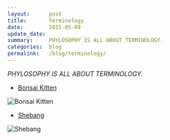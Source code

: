 ```yaml
---
layout:      post
title:       Terminology
date:        2015-05-09
update_date: 
summary:     PHYLOSOPHY IS ALL ABOUT TERMINOLOGY.
categories:  blog
permalink:   /blog/terminology/
---
```


*PHYLOSOPHY IS ALL ABOUT TERMINOLOGY.*

* [Bonsai Kitten](http://en.wikipedia.org/wiki/Bonsai_Kitten)

![Bonsai Kitten](http://bonsaikitten.com/squishGray.jpg)

* [Shebang](http://en.wikipedia.org/wiki/Shebang_(Unix))

![Shebang](http://upload.wikimedia.org/wikipedia/commons/thumb/1/13/Poundexclam.svg/480px-Poundexclam.svg.png)